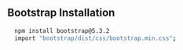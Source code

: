 ## Bootstrap Installation

```bash
  npm install bootstrap@5.3.2
  import "bootstrap/dist/css/bootstrap.min.css";
